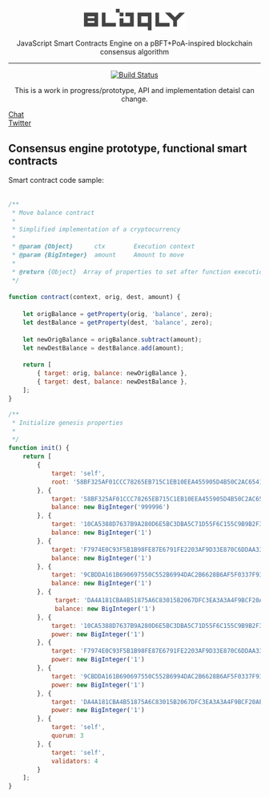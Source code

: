 
<p align="center">
<img src="resources/logo.svg" width="40%"/>
</p>    
<p align="center">JavaScript Smart Contracts Engine on a pBFT+PoA-inspired blockchain consensus algorithm</p>


---  
<p align="center">
<a href="https://ktlint.github.io/"><img src="https://img.shields.io/badge/code%20style-%E2%9D%A4-FF4081.svg" alt="Build Status"></a>
</p> 

<p align="center">
This is a work in progress/prototype, API and implementation detaisl can change.
</p>     

[Chat](https://riot.im/app/#/room/#bloqly:matrix.org)  
[Twitter](https://twitter.com/slava_snezhkov)


## Consensus engine prototype, functional smart contracts

Smart contract code sample:


```JavaScript

/**
 * Move balance contract
 *
 * Simplified implementation of a cryptocurrency
 *
 * @param {Object}      ctx        Execution context
 * @param {BigInteger}  amount     Amount to move
 *
 * @return {Object}  Array of properties to set after function execution
 */

function contract(context, orig, dest, amount) {

    let origBalance = getProperty(orig, 'balance', zero);
    let destBalance = getProperty(dest, 'balance', zero);

    let newOrigBalance = origBalance.subtract(amount);
    let newDestBalance = destBalance.add(amount);

    return [
        { target: orig, balance: newOrigBalance },
        { target: dest, balance: newDestBalance },
    ];
}

```


```JavaScript
/**
 * Initialize genesis properties 
 *
 */
function init() {
    return [
        {
            target: 'self',
            root: '58BF325AF01CCC78265EB715C1EB10EEA455905D4B50C2AC6541950D97DF8607'
        }, {
            target: '58BF325AF01CCC78265EB715C1EB10EEA455905D4B50C2AC6541950D97DF8607',
            balance: new BigInteger('999996')
        }, {
            target: '10CA5388D7637B9A280D6E5BC3DBA5C71D55F6C155C9B9B2F35BCB149386EDFF',
            balance: new BigInteger('1')
        }, {
            target: 'F7974E0C93F5B1B98FE87E6791FE2203AF9D33E870C6DDAA3398D55243F7DAF7',
            balance: new BigInteger('1')
        }, {
            target: '9CBDDA161B690697550C552B6994DAC2B6628B6AF5F0337F931FA7F671DF8013',
            balance: new BigInteger('1')
        }, {
             target: 'DA4A181CBA4B51875A6C83015B2067DFC3EA3A3A4F9BCF20AEE953674ECA909C',
             balance: new BigInteger('1')
        }, {
            target: '10CA5388D7637B9A280D6E5BC3DBA5C71D55F6C155C9B9B2F35BCB149386EDFF',
            power: new BigInteger('1')
        }, {
            target: 'F7974E0C93F5B1B98FE87E6791FE2203AF9D33E870C6DDAA3398D55243F7DAF7',
            power: new BigInteger('1')
        }, {
            target: '9CBDDA161B690697550C552B6994DAC2B6628B6AF5F0337F931FA7F671DF8013',
            power: new BigInteger('1')
        }, {
            target: 'DA4A181CBA4B51875A6C83015B2067DFC3EA3A3A4F9BCF20AEE953674ECA909C',
            power: new BigInteger('1')
        }, {
            target: 'self',
            quorum: 3
        }, {
            target: 'self',
            validators: 4
        }
    ];
}

```
